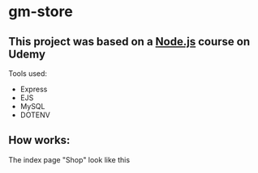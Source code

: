 # gm-store

## This project was based on a [Node.js](https://www.udemy.com/course/nodejs-the-complete-guide/) course on Udemy

Tools used: 
<ul>
<li>Express</li>
<li>EJS</li>
<li>MySQL</li>
<li>DOTENV</li>
</ul>

## How works:

The index page "Shop" look like this
